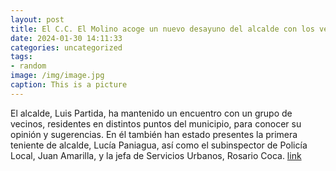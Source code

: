 ```yaml
---
layout: post
title: El C.C. El Molino acoge un nuevo desayuno del alcalde con los vecinos
date: 2024-01-30 14:11:33
categories: uncategorized
tags:
- random
image: /img/image.jpg
caption: This is a picture
---
```

El alcalde, Luis Partida, ha mantenido un encuentro con un grupo de vecinos, residentes en distintos puntos del municipio, para conocer su opinión y sugerencias. En él también han estado presentes la primera teniente de alcalde, Lucía Paniagua, así como el subinspector de Policía Local, Juan Amarilla, y la jefa de Servicios Urbanos, Rosario Coca.   [link](https://www.ayto-villacanada.es/noticias/el-c-c-el-molino-acoge-un-nuevo-desayuno-del-alcalde-con-los-vecinos/)
